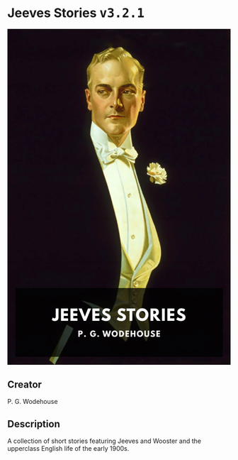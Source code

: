 
# Jeeves Stories <kbd>v3.2.1</kbd>

<center>
  <img src="./cover-1024.jpg"/>
</center>

## Creator
P. G. Wodehouse

## Description
A collection of short stories featuring Jeeves and Wooster and the upperclass English life of the early 1900s.
